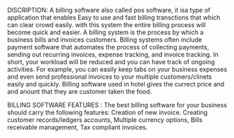 DISCRIPTION:
A billing software also called pos software, it isa type of application that enables Easy to use and  fast billing transctions that which can clear crowd easily. with this system the entire billing process will become quick and easier. A billing system is the process by which a business bills and invoices customers. Billing systems often include payment software that automates the process of collecting payments, sending out recurring invoices, expense tracking, and invoice tracking. In short, your workload will be reduced and you can have track of ongoing activities. For example, you can easily keep tabs on your business expenses and even send professional invoices to your multiple customers/clinets easily and quickly.
Billing software used in hotel gives the currect price and and anount that they are customer taken the food.

BILLING SOFTWARE FEATURES :
The best billing software for your business should carry the following features: Creation of new invoice. Creating customer records/ledgers accounts, Multiple currency options, Bills receivable management, Tax compliant invoices. 
